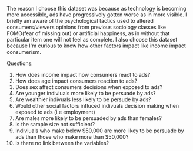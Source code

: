 The reason I choose this dataset was because as technology is becoming more accessible, ads have progressively gotten worse as in more visible. I briefly am aware of the psychological tactics used to altered consumers/viewers opinions from previous sociology classes like FOMO(fear of missing out) or artificial happiness, as in without that particular item one will not feel as complete. I also choose this dataset because I'm curious to know how other factors impact like income impact consumerism.

Questions:
1. How does income impact how consumers react to ads?
2. How does age impact consumers reaction to ads?
3. Does sex affect consumers decisions when exposed to ads?
4. Are younger indiviuals more likely to be persuade by ads?
5. Are wealthier indivuals less likely to be persude by ads?
6. Would other social factors influced indivuals decision making when exposed to ads (i.e employment)
7. Are males more likely to be persuaded by ads than females?
8. Is the sample size not sufficient?
9. Indiviuals who make below $50,000 are more likey to be persuade by ads than those who make more than $50,000?
10. Is there no link between the variables?
